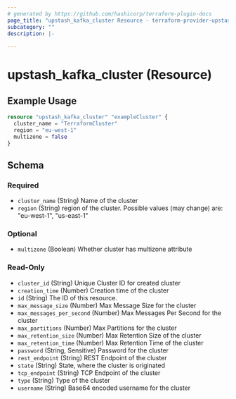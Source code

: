 ```yaml
---
# generated by https://github.com/hashicorp/terraform-plugin-docs
page_title: "upstash_kafka_cluster Resource - terraform-provider-upstash"
subcategory: ""
description: |-
  
---
```


# upstash_kafka_cluster (Resource)



## Example Usage

```terraform
resource "upstash_kafka_cluster" "exampleCluster" {
  cluster_name = "TerraformCluster"
  region = "eu-west-1"
  multizone = false
}
```

<!-- schema generated by tfplugindocs -->
## Schema

### Required

- `cluster_name` (String) Name of the cluster
- `region` (String) region of the cluster. Possible values (may change) are: "eu-west-1", "us-east-1"

### Optional

- `multizone` (Boolean) Whether cluster has multizone attribute

### Read-Only

- `cluster_id` (String) Unique Cluster ID for created cluster
- `creation_time` (Number) Creation time of the cluster
- `id` (String) The ID of this resource.
- `max_message_size` (Number) Max Message Size for the cluster
- `max_messages_per_second` (Number) Max Messages Per Second for the cluster
- `max_partitions` (Number) Max Partitions for the cluster
- `max_retention_size` (Number) Max Retention Size of the cluster
- `max_retention_time` (Number) Max Retention Time of the cluster
- `password` (String, Sensitive) Password for the cluster
- `rest_endpoint` (String) REST Endpoint of the cluster
- `state` (String) State, where the cluster is originated
- `tcp_endpoint` (String) TCP Endpoint of the cluster
- `type` (String) Type of the cluster
- `username` (String) Base64 encoded username for the cluster
